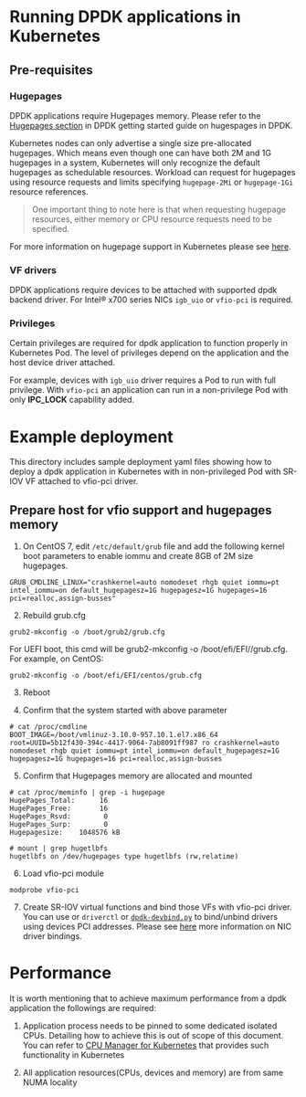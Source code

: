 # Running DPDK applications in Kubernetes

## Pre-requisites

### Hugepages
DPDK applications require Hugepages memory. Please refer to the [Hugepages section](http://doc.dpdk.org/guides/linux_gsg/sys_reqs.html#use-of-hugepages-in-the-linux-environment) in DPDK getting started guide on hugespages in DPDK.

Kubernetes nodes can only advertise a single size pre-allocated hugepages. Which means even though one can have both 2M and 1G hugepages in a system, Kubernetes will only recognize the default hugepages as schedulable resources. Workload can request for hugepages using resource requests and limits specifying `hugepage-2Mi` or `hugepage-1Gi` resource references.

> One important thing to note here is that when requesting hugepage resources, either memory or CPU resource requests need to be specified.

For more information on hugepage support in Kubernetes please see [here](https://kubernetes.io/docs/tasks/manage-hugepages/scheduling-hugepages/).


### VF drivers
DPDK applications require devices to be attached with supported dpdk backend driver.
For Intel® x700 series NICs `igb_uio` or `vfio-pci` is required.

### Privileges 
Certain privileges are required for dpdk application to function properly in Kubernetes Pod. The level of privileges depend on the application and the host device driver attached.

For example, devices with `igb_uio` driver requires a Pod to run with full privilege. With `vfio-pci` an application can run in a non-privilege Pod with only **IPC_LOCK** capability added.


# Example deployment
This directory includes sample deployment yaml files showing how to deploy a dpdk application in Kubernetes with in non-privileged Pod with SR-IOV VF attached to vfio-pci driver.

## Prepare host for vfio support and hugepages memory

1. On CentOS 7, edit `/etc/default/grub` file and add the following kernel boot parameters to enable iommu and create 8GB of 2M size hugepages.

```
GRUB_CMDLINE_LINUX="crashkernel=auto nomodeset rhgb quiet iommu=pt intel_iommu=on default_hugepagesz=1G hugepagesz=1G hugepages=16 pci=realloc,assign-busses"
```

2. Rebuild grub.cfg
```
grub2-mkconfig -o /boot/grub2/grub.cfg
```

For UEFI boot, this cmd will be grub2-mkconfig -o /boot/efi/EFI/<distro-name>/grub.cfg.
For example, on CentOS: 
```
grub2-mkconfig -o /boot/efi/EFI/centos/grub.cfg
```

3. Reboot

4. Confirm that the system started with above parameter
```
# cat /proc/cmdline
BOOT_IMAGE=/boot/vmlinuz-3.10.0-957.10.1.el7.x86_64 root=UUID=5b12f430-394c-4417-9064-7ab8091ff987 ro crashkernel=auto nomodeset rhgb quiet iommu=pt intel_iommu=on default_hugepagesz=1G hugepagesz=1G hugepages=16 pci=realloc,assign-busses

```
5. Confirm that Hugepages memory are allocated and mounted
```
# cat /proc/meminfo | grep -i hugepage
HugePages_Total:      16
HugePages_Free:       16
HugePages_Rsvd:        0
HugePages_Surp:        0
Hugepagesize:    1048576 kB

# mount | grep hugetlbfs
hugetlbfs on /dev/hugepages type hugetlbfs (rw,relatime)

```

6. Load vfio-pci module
```
modprobe vfio-pci
```

7. Create SR-IOV virtual functions and bind those VFs with vfio-pci driver. You can use or `driverctl` or [`dpdk-devbind.py`](https://github.com/DPDK/dpdk/blob/master/usertools/dpdk-devbind.py) to bind/unbind drivers using devices PCI addresses. Please see [here](https://dpdk-guide.gitlab.io/dpdk-guide/setup/binding.html) more information on NIC driver bindings.

# Performance
It is worth mentioning that to achieve maximum performance from a dpdk application the followings are required:

1. Application process needs to be pinned to some dedicated isolated CPUs. Detailing how to achieve this is out of scope of this document. You can refer to [CPU Manager for Kubernetes](https://github.com/intel/CPU-Manager-for-Kubernetes) that provides such functionality in Kubernetes

2. All application resources(CPUs, devices and memory) are from same NUMA locality

